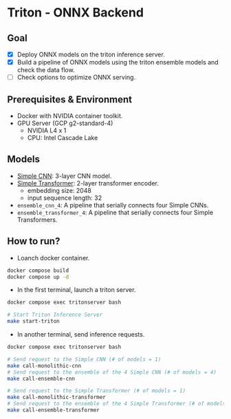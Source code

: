 # Triton - ONNX Backend

## Goal

- [x] Deploy ONNX models on the triton inference server.
- [x] Build a pipeline of ONNX models using the triton ensemble models and check the data flow.
- [ ] Check options to optimize ONNX serving.

## Prerequisites & Environment

- Docker with NVIDIA container toolkit.
- GPU Server (GCP g2-standard-4)
  - NVIDIA L4 x 1
  - CPU: Intel Cascade Lake

## Models

- [Simple CNN](./models/simple_cnn.py): 3-layer CNN model.
- [Simple Transformer](./models/simple_transformer.py): 2-layer transformer encoder.
  - embedding size: 2048
  - input sequence length: 32
- `ensemble_cnn_4`: A pipeline that serially connects four Simple CNNs.
- `ensemble_transformer_4`: A pipeline that serially connects four Simple Transformers.

## How to run?

- Loanch docker container.

```bash
docker compose build
docker compose up -d
```

- In the first terminal, launch a triton server.

```bash
docker compose exec tritonserver bash

# Start Triton Inference Server
make start-triton
```

- In another terminal, send inference requests.

```bash
docker compose exec tritonserver bash

# Send request to the Simple CNN (# of models = 1)
make call-monolithic-cnn
# Send request to the ensemble of the 4 Simple CNN (# of models = 4)
make call-ensemble-cnn

# Send request to the Simple Transformer (# of models = 1)
make call-monolithic-transformer
# Send request to the ensemble of the 4 Simple Transformer (# of models = 4)
make call-ensemble-transformer
```
